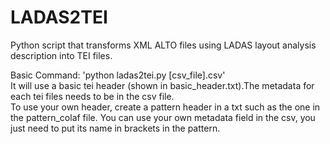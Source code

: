 # LADAS2TEI
Python script that transforms XML ALTO files using LADAS layout analysis description into TEI files.

Basic Command: 'python ladas2tei.py [csv_file].csv'<br/>
It will use a basic tei header (shown in basic_header.txt).The metadata for each tei files needs to be in the csv file.<br/>
To use your own header, create a pattern header in a txt such as the one in the pattern_colaf file. You can use your own metadata field in the csv, you just need to put its name in brackets in the pattern.

